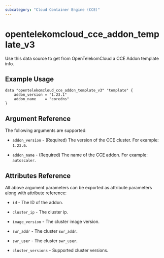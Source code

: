 ```yaml
---
subcategory: "Cloud Container Engine (CCE)"
---
```


# opentelekomcloud_cce_addon_template_v3

Use this data source to get from OpenTelekomCloud a CCE Addon template info.

## Example Usage

```hcl
data "opentelekomcloud_cce_addon_template_v3" "template" {
	addon_version = "1.23.1"
	addon_name    = "coredns"
}
```

## Argument Reference

The following arguments are supported:

* `addon_version` -  (Required) The version of the CCE cluster. For example: `1.23.6`.

* `addon_name` - (Required) The name of the CCE addon. For example: `autoscaler`.

## Attributes Reference

All above argument parameters can be exported as attribute parameters along with attribute reference:

* `id` - The ID of the addon.

* `cluster_ip` - The cluster ip.

* `image_version` - The cluster image version.

* `swr_addr` - The cluster `swr_addr`.

* `swr_user` - The cluster `swr_user`.

* `cluster_versions` - Supported cluster versions.
